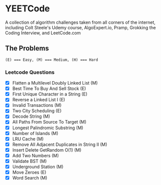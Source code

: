 # YEETCode

A collection of algorithm challenges taken from all corners of the internet, including Colt Steele's Udemy course, AlgoExpert.io, Pramp, Grokking the Coding Interview, and LeetCode.com

## The Problems

`(E) === Easy, (M) === Medium, (H) === Hard`

### Leetcode Questions

- [x] Flatten a Multilevel Doubly Linked List (M)
- [x] Best Time To Buy And Sell Stock (E)
- [x] First Unique Character in a String (E)
- [x] Reverse a Linked List I (E)
- [x] Invalid Transactions (M)
- [x] Two City Scheduling (E)
- [x] Decode String (M)
- [x] All Paths From Source To Target (M)
- [x] Longest Palindromic Substring (M)
- [x] Number of Islands (M)
- [x] LRU Cache (M)
- [x] Remove All Adjacent Duplicates in String II (M)
- [x] Insert Delete GetRandom O(1) (M)
- [x] Add Two Numbers (M)
- [x] Validate BST (M)
- [x] Underground Station (M)
- [x] Move Zeroes (E)
- [x] Word Search (M)
